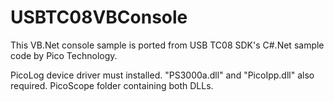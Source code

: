 USBTC08VBConsole
================

This VB.Net console sample is ported from USB TC08 SDK's C#.Net sample code by Pico Technology.

PicoLog device driver must installed.
"PS3000a.dll" and "PicoIpp.dll" also required.
PicoScope folder containing both DLLs.
